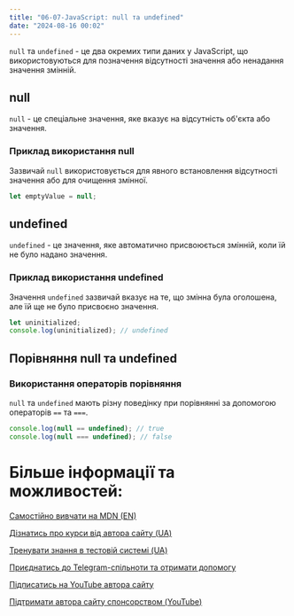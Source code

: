 ```yaml
---
title: "06-07-JavaScript: null та undefined"
date: "2024-08-16 00:02"
---
```


`null` та `undefined` - це два окремих типи даних у JavaScript, що використовуються для позначення відсутності значення або ненадання значення змінній.

## null

`null` - це спеціальне значення, яке вказує на відсутність об'єкта або значення.

### Приклад використання null

Зазвичай `null` використовується для явного встановлення відсутності значення або для очищення змінної.

```javascript
let emptyValue = null;
```

## undefined

`undefined` - це значення, яке автоматично присвоюється змінній, коли їй не було надано значення.

### Приклад використання undefined

Значення `undefined` зазвичай вказує на те, що змінна була оголошена, але їй ще не було присвоєно значення.

```javascript
let uninitialized;
console.log(uninitialized); // undefined
```

## Порівняння null та undefined

### Використання операторів порівняння

`null` та `undefined` мають різну поведінку при порівнянні за допомогою операторів `==` та `===`.

```javascript
console.log(null == undefined); // true
console.log(null === undefined); // false
```

# Більше інформації та можливостей:

[Самостійно вивчати на MDN (EN)](https://developer.mozilla.org/en-US/curriculum/)

[Дізнатись про курси від автора сайту (UA)](https://learningtogetherua.github.io/courses/)

[Тренувати знання в тестовій системі (UA)](https://testeducatorua.github.io/itest/)

[Приєднатись до Telegram-спільноти та отримати допомогу](https://t.me/profrontendua)

[Підписатись на YouTube автора сайту](https://www.youtube.com/@itmentor)

[Підтримати автора сайту спонсорством (YouTube)](https://www.youtube.com/channel/UCo8KNXmB8Yb_07FzwCL6HgQ/join)
